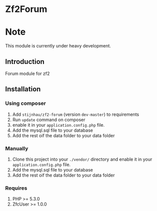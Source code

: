Zf2Forum
========

# Note
This module is currently under heavy development.

## Introduction
Forum module for zf2


## Installation

### Using composer
1. Add `stijnhau/zf2-forum` (version `dev-master`) to requirements
2. Run `update` command on composer
3. enable it in your `application.config.php` file.
4. Add the mysql.sql file to your database
5. Add the rest oif the data folder to your data folder
   
### Manually
1. Clone this project into your `./vendor/` directory and enable it in your
   `application.config.php` file.
2. Add the mysql.sql file to your database
3. Add the rest oif the data folder to your data folder

### Requires

1. PHP >= 5.3.0
2. ZfcUser >= 1.0.0